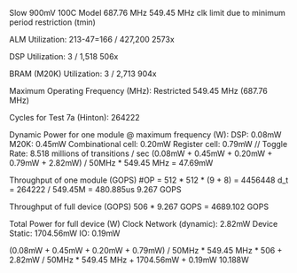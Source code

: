 Slow 900mV 100C Model 687.76 MHz 549.45 MHz clk limit due to minimum period restriction (tmin)

ALM Utilization: 213-47=166 / 427,200
2573x

DSP Utilization: 3 / 1,518
506x

BRAM (M20K) Utilization: 3 / 2,713
904x

Maximum Operating Frequency (MHz): Restricted 549.45 MHz (687.76 MHz)

Cycles for Test 7a (Hinton): 264222

Dynamic Power for one module @ maximum frequency (W):
DSP: 0.08mW
M20K: 0.45mW
Combinational cell: 0.20mW
Register cell: 0.79mW
// Toggle Rate: 8.518 millions of transitions / sec
(0.08mW + 0.45mW + 0.20mW + 0.79mW + 2.82mW) / 50MHz * 549.45 MHz = 47.69mW

Throughput of one module (GOPS)
#OP = 512 * 512 * (9 + 8) = 4456448
d_t = 264222 / 549.45M = 480.885us
9.267 GOPS

Throughput of full device (GOPS)
506 * 9.267 GOPS = 4689.102 GOPS

Total Power for full device (W)
Clock Network (dynamic): 2.82mW
Device Static: 1704.56mW
IO: 0.19mW

(0.08mW + 0.45mW + 0.20mW + 0.79mW) / 50MHz * 549.45 MHz * 506 +
2.82mW / 50MHz * 549.45 MHz +
1704.56mW + 0.19mW
10.188W
